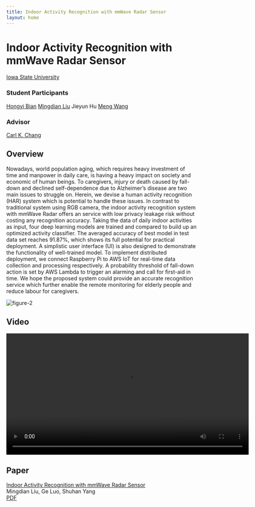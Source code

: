 ```yaml
---
title: Indoor Activity Recognition with mmWave Radar Sensor
layout: home
---
```


# Indoor Activity Recognition with mmWave Radar Sensor

<a class="author-name" href="https://iastate.edu">Iowa State University</a>

### Student Participants

<div class="author-names">
<a class="author-name" href="mailto:hobian@iastate.edu">Hongyi Bian</a>
<a class="author-name" href="mailto:mingdian@iastate.edu">Mingdian Liu</a>
<a class="author-name">Jieyun Hu</a>
<a class="author-name" href="https://mengw.io">Meng Wang</a>
</div>

### Advisor

<div class="author-names">
<a class="author-name" href="https://www.cs.iastate.edu/chang">Carl K. Chang</a>
</div>

## Overview

<div class="overview">
<div>
<p>
Nowadays, world population aging, which requires heavy investment of time and manpower in daily care, is having a heavy impact on society and economic of human beings. To caregivers, injury or death caused by fall-down and declined self-dependence due to Alzheimer’s disease are two main issues to struggle on. Herein, we devise a human activity recognition (HAR) system which is potential to handle these issues. In contrast to traditional system using RGB camera, the indoor activity recognition system with mmWave Radar offers an service with low privacy leakage risk without costing any recognition accuracy. Taking the data of daily indoor activities as input, four deep learning models are trained and compared to build up an optimized activity classifier. The averaged accuracy of best model in test data set reaches 91.87%, which shows its full potential for practical deployment. A simplistic user interface (UI) is also designed to demonstrate the functionality of well-trained model. To implement distributed deployment, we connect Raspberry Pi to AWS IoT for real-time data collection and processing respectively. A probability threshold of fall-down action is set by AWS Lambda to trigger an alarming and call for first-aid in time. We hope the proposed system could provide an accurate recognition service which further enable the remote monitoring for elderly people and reduce labour for caregivers.
</p>
</div>
<div class="overview-image">
<img src="{{ "assets/image/figure-2.png" | relative_url }}" alt="figure-2">
</div>
</div>

## Video

<div class="video">
<video width="640" controls>
  <source src="{{ "assets/video/demo.mp4" | relative_url }}" type="video/mp4">
</video>
</div>

## Paper

[Indoor Activity Recognition with mmWave Radar
Sensor](https://google.com)  
Mingdian Liu, Ge Luo, Shuhan Yang  
[PDF](https://google.com)  

